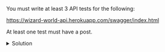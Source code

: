 You must write at least 3 API tests for the following:

https://wizard-world-api.herokuapp.com/swagger/index.html

At least one test must have a post.
<details>
  <summary>
     Solution
  </summary>

1. To check if the API's response is what you expected.
1. To confirm if the API response matches your expectations.
1. To check if an API does what it's supposed to do.


1. 
    ```Postman
    GET https://wizard-world-api.herokuapp.com/Houses/
    ```
    Body:
    {
        "id":"3fa85f64-5717-4562-b3fc-2c963f66afa6"
    }
    Response:
      Status: 200 OK
1. 
    ```Postman
    GET https://wizard-world-api.herokuapp.com/Houses/036f3-1cb6-4baf-bede-48e17e1cd005
    ```
    Response
    ```Postman
    {
        "errors": {
            "id": [
                "The value '036f3-1cb6-4baf-bede-48e17e1cd005' is not valid."
            ]
        },
        "type": "https://tools.ietf.org/html/rfc7231#section-6.5.1",
        "title": "One or more validation errors occurred.",
        "status": 400,
        "traceId": "00-60e11a6a5fc4f24d99f64b88916e52ba-4e66cba563f7304b-00"
    }
    ```
1. 
    ```Postman
    POST "https://wizard-world-api.herokuapp.com/Feedback"
    ```
    ```Postman
    {
      "feedbackType": "General",
      "feedback": "string",
      "entityId": "3fa85f64-5717-4562-b3fc-2c963f66afa6"
    }
    ```
    Response:
    Status: 200 OK

</details>